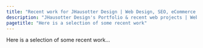 ```yaml
---
title: "Recent work for JHausotter Design | Web Design, SEO, eCommerce and More"
description: "JHausotter Design's Portfolio & recent web projects | Web Design, SEO, Digital Marketer in Roseburg, Oregon"
pagetitle: "Here is a selection of some recent work"
---
```


Here is a selection of some recent work...